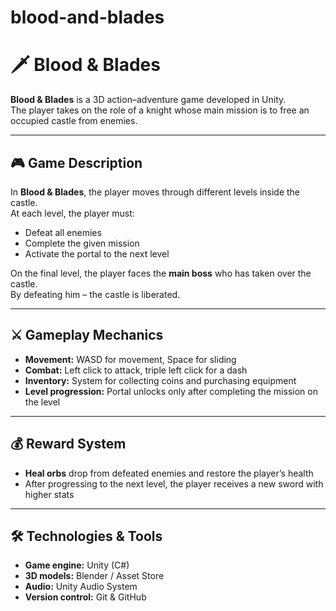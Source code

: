 # blood-and-blades

# 🗡️ Blood & Blades

**Blood & Blades** is a 3D action–adventure game developed in Unity.  
The player takes on the role of a knight whose main mission is to free an occupied castle from enemies.  

---

## 🎮 Game Description

In **Blood & Blades**, the player moves through different levels inside the castle.  
At each level, the player must:

- Defeat all enemies  
- Complete the given mission  
- Activate the portal to the next level  

On the final level, the player faces the **main boss** who has taken over the castle.  
By defeating him – the castle is liberated.  

---

## ⚔️ Gameplay Mechanics

- **Movement:** WASD for movement, Space for sliding  
- **Combat:** Left click to attack, triple left click for a dash  
- **Inventory:** System for collecting coins and purchasing equipment  
- **Level progression:** Portal unlocks only after completing the mission on the level  

---

## 💰 Reward System

- **Heal orbs** drop from defeated enemies and restore the player’s health  
- After progressing to the next level, the player receives a new sword with higher stats  

---

## 🛠️ Technologies & Tools

- **Game engine:** Unity (C#)  
- **3D models:** Blender / Asset Store  
- **Audio:** Unity Audio System  
- **Version control:** Git & GitHub  
